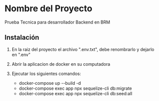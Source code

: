 # Nombre del Proyecto

Prueba Tecnica para desarrollador Backend en BRM

##  Instalación

 1. En la raiz del proyecto el archivo ".env.txt", debe renombrarlo y dejarlo en ".env"

 2. Abrir la aplicacion de docker en su computadora

 3. Ejecutar los siguientes comandos:

    - docker-compose up --build -d
    - docker-compose exec app npx sequelize-cli db:migrate 
    - docker-compose exec app npx sequelize-cli db:seed:all   
